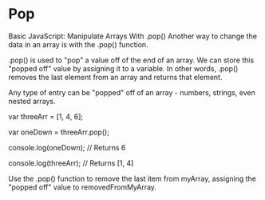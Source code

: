 # Pop
Basic JavaScript: Manipulate Arrays With .pop()
Another way to change the data in an array is with the .pop() function.

.pop() is used to "pop" a value off of the end of an array. We can store this "popped off" value by assigning it to a variable. In other words, .pop() removes the last element from an array and returns that element.

Any type of entry can be "popped" off of an array - numbers, strings, even nested arrays.

var threeArr = [1, 4, 6];

var oneDown = threeArr.pop();

console.log(oneDown); // Returns 6

console.log(threeArr); // Returns [1, 4]

Use the .pop() function to remove the last item from myArray, assigning the "popped off" value to removedFromMyArray.
